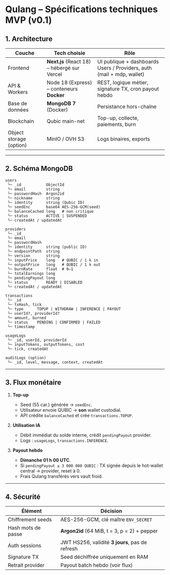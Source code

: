 # Qulang – Spécifications techniques MVP (v0.1)

## 1. Architecture

| Couche        | Tech choisie                              | Rôle                                                                 |
| ------------- | ----------------------------------------- | -------------------------------------------------------------------- |
| Frontend      | **Next.js** (React 18) – hébergé sur Vercel | UI publique + dashboards Users / Providers, auth (mail + mdp, wallet) |
| API & Workers | Node 18 (Express) – conteneurs **Docker** | REST, logique métier, signature TX, cron payout hebdo                 |
| Base de données | **MongoDB 7** (Docker)                   | Persistance hors-chaîne                                              |
| Blockchain    | Qubic main-net                            | Top-up, collecte, paiements, burn                                     |
| Object storage (option) | MinIO / OVH S3                  | Logs binaires, exports                                               |

---

## 2. Schéma MongoDB

```text
users
 └─ _id           ObjectId
 └─ email         string
 └─ passwordHash  Argon2id
 └─ nickname      string
 └─ identity      string (Qubic ID)
 └─ seedEnc       base64 AES-256-GCM(seed)
 └─ balanceCached long   # non critique
 └─ status        ACTIVE | SUSPENDED
 └─ createdAt / updatedAt

providers
 └─ _id
 └─ email
 └─ passwordHash
 └─ identity      string (public ID)
 └─ endpointPath  string
 └─ version       string
 └─ inputPrice    long   # QUBIC / 1 k in
 └─ outputPrice   long   # QUBIC / 1 k out
 └─ burnRate      float  # 0–1
 └─ totalEarnings long
 └─ pendingPayout long
 └─ status        READY | DISABLED
 └─ createdAt / updatedAt

transactions
 └─ _id
 └─ txHash, tick
 └─ type      TOPUP | WITHDRAW | INFERENCE | PAYOUT
 └─ userId?, providerId?
 └─ amount, burned
 └─ status    PENDING | CONFIRMED | FAILED
 └─ timestamp

usageLogs
 └─ _id, userId, providerId
 └─ inputTokens, outputTokens, cost
 └─ tick, createdAt

auditLogs (option)
 └─ _id, level, message, context, createdAt
````

---

## 3. Flux monétaire

1. **Top-up**

   * Seed (55 car.) générée → `seedEnc`.
   * Utilisateur envoie QUBIC → **son** wallet custodial.
   * API crédite `balanceCached` et crée `transactions.TOPUP`.

2. **Utilisation IA**

   * Débit immédiat du solde interne, crédit `pendingPayout` provider.
   * Logs : `usageLogs`, `transactions.INFERENCE`.

3. **Payout hebdo**

   * **Dimanche 01 h 00 UTC**.
   * Si `pendingPayout ≥ 3 000 000 QUBIC` : TX signée depuis le hot-wallet central → provider, reset à 0.
   * Frais Qulang transférés vers vault froid.

---

## 4. Sécurité

| Élément            | Décision                                        |
| ------------------ | ----------------------------------------------- |
| Chiffrement seeds  | AES-256-GCM, clé maître `ENV_SECRET`            |
| Hash mots de passe | **Argon2id** (64 MiB, t = 3, p = 2) + pepper    |
| Auth sessions      | JWT HS256, validité **3 jours**, pas de refresh |
| Signature TX       | Seed déchiffrée uniquement en RAM               |
| Retrait provider   | Payout batch hebdo (voir flux)                  |

